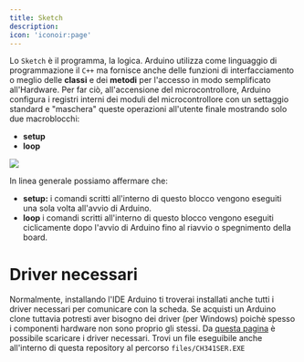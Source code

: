 ```yaml
---
title: Sketch
description: 
icon: 'iconoir:page'
---
```


Lo `Sketch` è il programma, la logica. Arduino utilizza come linguaggio di programmazione il `C++` ma fornisce anche delle funzioni di interfacciamento o meglio delle **classi** e dei **metodi** per l'accesso in modo semplificato all'Hardware. Per far ciò, all'accensione del microcontrollore, Arduino configura i registri interni dei moduli del microcontrollore con un settaggio standard e "maschera" queste operazioni all'utente finale mostrando solo due macroblocchi:

- **setup**
- **loop**

![](/images/1.arduino/arduino-main.png)

In linea generale possiamo affermare che:

- **setup:** i comandi scritti all'interno di questo blocco vengono eseguiti una sola volta all'avvio di Arduino.
- **loop** i comandi scritti all'interno di questo blocco vengono eseguiti ciclicamente dopo l'avvio di Arduino fino al riavvio o spegnimento della board.

# Driver necessari

Normalmente, installando l'IDE Arduino ti troverai installati anche tutti i driver necessari per comunicare con la scheda. Se acquisti un Arduino clone tuttavia potresti aver bisogno dei driver (per Windows) poichè spesso i componenti hardware non sono proprio gli stessi. Da [questa pagina](http://www.wch-ic.com/downloads/CH341SER_EXE.html) è possibile scaricare i driver necessari. Trovi un file eseguibile anche all'interno di questa repository al percorso `files/CH341SER.EXE`